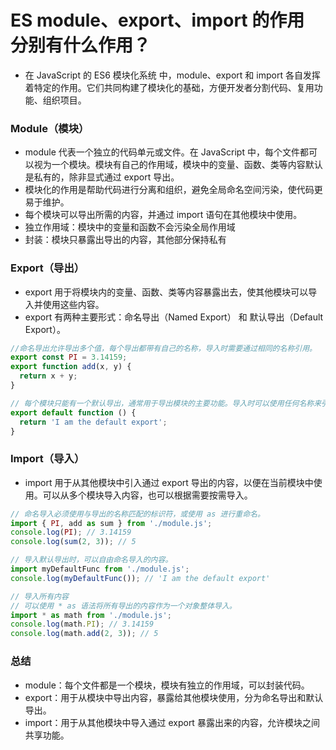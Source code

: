 # ES module、export、import 的作用 分别有什么作用？

- 在 JavaScript 的 ES6 模块化系统 中，module、export 和 import 各自发挥着特定的作用。它们共同构建了模块化的基础，方便开发者分割代码、复用功能、组织项目。

### Module（模块）

- module 代表一个独立的代码单元或文件。在 JavaScript 中，每个文件都可以视为一个模块。模块有自己的作用域，模块中的变量、函数、类等内容默认是私有的，除非显式通过 export 导出。
- 模块化的作用是帮助代码进行分离和组织，避免全局命名空间污染，使代码更易于维护。
- 每个模块可以导出所需的内容，并通过 import 语句在其他模块中使用。
- 独立作用域：模块中的变量和函数不会污染全局作用域
- 封装：模块只暴露出导出的内容，其他部分保持私有

### Export（导出）

- export 用于将模块内的变量、函数、类等内容暴露出去，使其他模块可以导入并使用这些内容。
- export 有两种主要形式：命名导出（Named Export） 和 默认导出（Default Export）。

```js
//命名导出允许导出多个值，每个导出都带有自己的名称，导入时需要通过相同的名称引用。
export const PI = 3.14159;
export function add(x, y) {
  return x + y;
}

// 每个模块只能有一个默认导出，通常用于导出模块的主要功能。导入时可以使用任何名称来引用。
export default function () {
  return 'I am the default export';
}
```

### Import（导入）

- import 用于从其他模块中引入通过 export 导出的内容，以便在当前模块中使用。可以从多个模块导入内容，也可以根据需要按需导入。

```js
// 命名导入必须使用与导出的名称匹配的标识符，或使用 as 进行重命名。
import { PI, add as sum } from './module.js';
console.log(PI); // 3.14159
console.log(sum(2, 3)); // 5

// 导入默认导出时，可以自由命名导入的内容。
import myDefaultFunc from './module.js';
console.log(myDefaultFunc()); // 'I am the default export'

// 导入所有内容
// 可以使用 * as 语法将所有导出的内容作为一个对象整体导入。
import * as math from './module.js';
console.log(math.PI); // 3.14159
console.log(math.add(2, 3)); // 5
```

### 总结

- module：每个文件都是一个模块，模块有独立的作用域，可以封装代码。
- export：用于从模块中导出内容，暴露给其他模块使用，分为命名导出和默认导出。
- import：用于从其他模块中导入通过 export 暴露出来的内容，允许模块之间共享功能。
